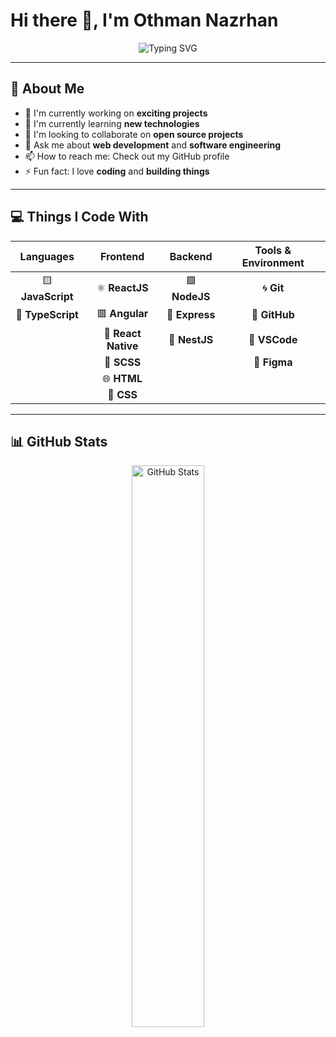 # Hi there 👋, I'm Othman Nazrhan

<div align="center">
  <img src="https://readme-typing-svg.herokuapp.com?font=Fira+Code&weight=600&size=28&duration=3000&pause=1000&color=3B82F6&center=true&vCenter=true&width=600&lines=Full+Stack+Developer;Creative+Problem+Solver;Open+Source+Enthusiast" alt="Typing SVG" />
</div>

---

## 🚀 About Me

- 🔭 I'm currently working on **exciting projects**
- 🌱 I'm currently learning **new technologies**
- 👯 I'm looking to collaborate on **open source projects**
- 💬 Ask me about **web development** and **software engineering**
- 📫 How to reach me: Check out my GitHub profile
- ⚡ Fun fact: I love **coding** and **building things**

---

## 💻 Things I Code With

<div align="center">

| **Languages** | **Frontend** | **Backend** | **Tools & Environment** |
|:-------------:|:------------:|:-----------:|:-----------------------:|
| 🟨 **JavaScript** | ⚛️ **ReactJS** | 🟩 **NodeJS** | 🌀 **Git** |
| 🔵 **TypeScript** | 🟥 **Angular** | 🚂 **Express** | 🐙 **GitHub** |
| | 📱 **React Native** | 🦄 **NestJS** | 📝 **VSCode** |
| | 🎨 **SCSS** | | 🎨 **Figma** |
| | 🌐 **HTML** | | |
| | 🎨 **CSS** | | |

</div>

---

## 📊 GitHub Stats

<div align="center">
  <img src="https://github-readme-stats.vercel.app/api?username=Othman-Nazrhan&show_icons=true&theme=radical&hide_border=true&bg_color=0D1117&title_color=3B82F6&icon_color=3B82F6&text_color=FFFFFF" alt="GitHub Stats" width="48%" />
</div>

